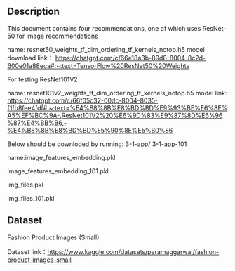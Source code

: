 ## Description

This document contains four recommendations, one of which uses ResNet-50 for image recommendations

name: resnet50_weights_tf_dim_ordering_tf_kernels_notop.h5
model download link： https://chatgpt.com/c/66e18a3b-89d8-8004-8c2d-600e01a88eca#:~:text=TensorFlow%20ResNet50%20Weights

For testing ResNet101V2

name: resnet101v2_weights_tf_dim_ordering_tf_kernels_notop.h5
model link:
https://chatgpt.com/c/66f05c32-00dc-8004-8035-f1fb8fee4fdf#:~:text=%E4%B8%8B%E8%BD%BD%E9%93%BE%E6%8E%A5%EF%BC%9A-,ResNet101V2%20%E6%9D%83%E9%87%8D%E6%96%87%E4%BB%B6,-%E4%B8%8B%E8%BD%BD%E5%90%8E%E5%B0%86


Below should be downloded by running: 3-1-app/ 3-1-app-101

name:image_features_embedding.pkl

image_features_embedding_101.pkl

img_files.pkl

img_files_101.pkl

## Dataset

Fashion Product Images (Small)

Dataset link：https://www.kaggle.com/datasets/paramaggarwal/fashion-product-images-small

##
